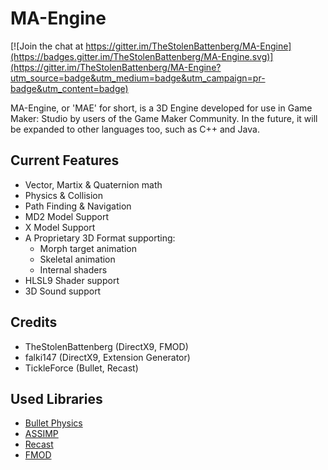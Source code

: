 # MA-Engine

[![Join the chat at https://gitter.im/TheStolenBattenberg/MA-Engine](https://badges.gitter.im/TheStolenBattenberg/MA-Engine.svg)](https://gitter.im/TheStolenBattenberg/MA-Engine?utm_source=badge&utm_medium=badge&utm_campaign=pr-badge&utm_content=badge)

MA-Engine, or 'MAE' for short, is a 3D Engine developed for use in Game Maker: Studio by users of the Game Maker Community. In the future, it will be expanded to other languages too, such as C++ and Java.

## Current Features
- Vector, Martix & Quaternion math
- Physics & Collision
- Path Finding & Navigation
- MD2 Model Support
- X Model Support
- A Proprietary 3D Format supporting:
	- Morph target animation
	- Skeletal animation
	- Internal shaders
- HLSL9 Shader support
- 3D Sound support

## Credits
- TheStolenBattenberg (DirectX9, FMOD)
- falki147 (DirectX9, Extension Generator)
- TickleForce (Bullet, Recast)

## Used Libraries
- [Bullet Physics](http://bulletphysics.org/wordpress/)
- [ASSIMP](http://assimp.org/)
- [Recast](https://github.com/recastnavigation/recastnavigation)
- [FMOD](http://www.fmod.org/)
